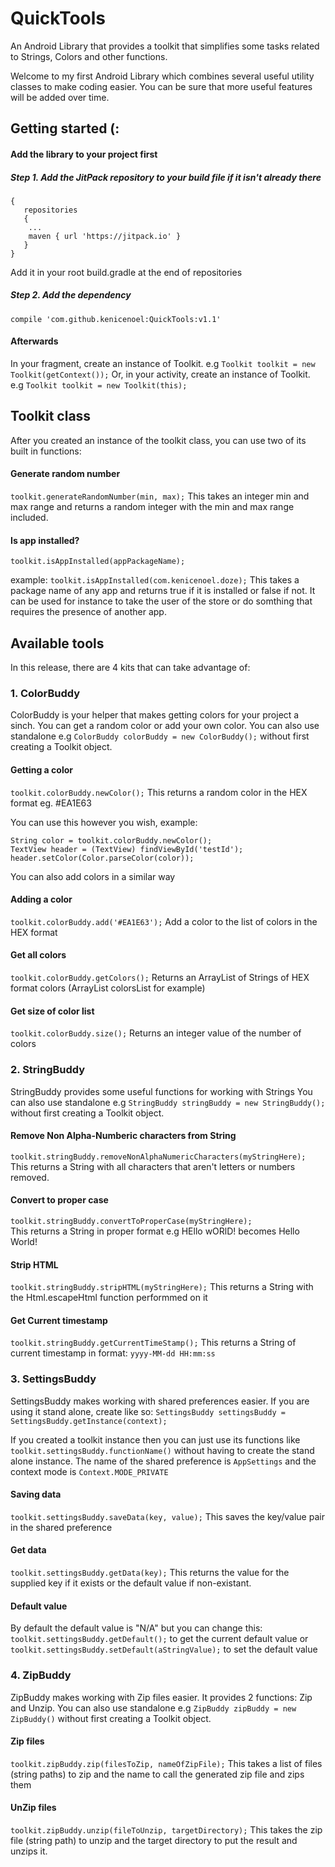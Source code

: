 # QuickTools
An Android Library that provides a toolkit that simplifies some tasks related to Strings, Colors and other functions.

Welcome to my first Android Library which combines several useful utility classes to make coding easier. You can be sure that more useful features will be added over time.

## Getting started (:

#### Add the library to your project first
##### Step 1. Add the JitPack repository to your build file if it isn't already there
  ```allprojects 
  {
     repositories 
     {
      ...
      maven { url 'https://jitpack.io' }
     }
  }
  ```
 Add it in your root build.gradle at the end of repositories
    
##### Step 2.  Add the dependency

`compile 'com.github.kenicenoel:QuickTools:v1.1'`

#### Afterwards
In your fragment, create an instance of Toolkit. e.g `Toolkit toolkit = new Toolkit(getContext());`
Or, in your activity, create an instance of Toolkit. e.g `Toolkit toolkit = new Toolkit(this);`


## Toolkit class
After you created an instance of the toolkit class, you can use two of its built in functions:
 #### Generate random number
 `toolkit.generateRandomNumber(min, max);`
This takes an integer min and max range and returns a random integer with the min and max range included.

#### Is app installed?
`toolkit.isAppInstalled(appPackageName);`

example: `toolkit.isAppInstalled(com.kenicenoel.doze);`
This takes a package name of any app and returns true if it is installed or false if not.
It can be used for instance to take the user of the store or do somthing that requires the presence of another app.



## Available tools
In this release, there are 4 kits that can take advantage of:

### 1. ColorBuddy
ColorBuddy is your helper that makes getting colors for your project a sinch. You can get a random color or add your own color.
You can also use standalone e.g `ColorBuddy colorBuddy = new ColorBuddy();` without first creating a Toolkit object.

 #### Getting a color
 `toolkit.colorBuddy.newColor();`
 This returns a random color in the HEX format eg. #EA1E63

You can use this however you wish, example:
```
String color = toolkit.colorBuddy.newColor();
TextView header = (TextView) findViewById('testId');
header.setColor(Color.parseColor(color));
```

You can also add colors in a similar way

#### Adding a color
`toolkit.colorBuddy.add('#EA1E63');`
Add a  color to the list of colors in the HEX format

#### Get all colors
`toolkit.colorBuddy.getColors();`
Returns an ArrayList of Strings of HEX format colors (ArrayList<String> colorsList for example)

#### Get size of color list
`toolkit.colorBuddy.size();`
Returns an integer value of the number of colors


### 2. StringBuddy
StringBuddy provides some useful functions for working with Strings
You can also use standalone e.g `StringBuddy stringBuddy = new StringBuddy();` without first creating a Toolkit object.


#### Remove Non Alpha-Numberic characters from String
`toolkit.stringBuddy.removeNonAlphaNumericCharacters(myStringHere);`
This returns a String with all characters that aren't letters or numbers removed.


 #### Convert to proper case
 ```toolkit.stringBuddy.convertToProperCase(myStringHere);```		 
This returns a String in proper format e.g HEllo wORlD! becomes Hello World!



#### Strip HTML
`toolkit.stringBuddy.stripHTML(myStringHere);`
This returns a String with the Html.escapeHtml function performmed on it



 #### Get Current timestamp
 `toolkit.stringBuddy.getCurrentTimeStamp();`
This returns a String of current timestamp in format: `yyyy-MM-dd HH:mm:ss`



### 3. SettingsBuddy
SettingsBuddy makes working with shared preferences easier. If you are using it stand alone,
create like so: `SettingsBuddy settingsBuddy = SettingsBuddy.getInstance(context);`

If you created a toolkit instance then you can just use its functions like `toolkit.settingsBuddy.functionName()` without having to create the stand alone instance. The name of the shared preference is ```AppSettings``` and the context mode is `Context.MODE_PRIVATE`


#### Saving data
`toolkit.settingsBuddy.saveData(key, value);`
This saves the key/value pair in the  shared preference


#### Get data
 `toolkit.settingsBuddy.getData(key);`
This returns the value for the supplied key if it exists or the default value if non-existant.

 #### Default value
 By default the default value is "N/A" but you can change this:
`toolkit.settingsBuddy.getDefault();` to get the current default value or `toolkit.settingsBuddy.setDefault(aStringValue);` to set the default value


### 4. ZipBuddy
ZipBuddy makes working with Zip files easier. It provides 2 functions:
Zip and Unzip. You can also use standalone e.g `ZipBuddy zipBuddy = new ZipBuddy()` without first creating a Toolkit object.


 #### Zip files
`toolkit.zipBuddy.zip(filesToZip, nameOfZipFile);`
This takes a list of files (string paths) to zip and the name to call the generated zip file and zips them



#### UnZip files
`toolkit.zipBuddy.unzip(fileToUnzip, targetDirectory);`
 This takes the zip file (string path) to unzip and the target directory to put the result and unzips it.


